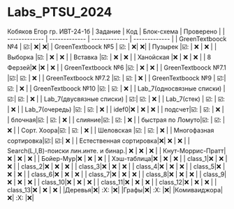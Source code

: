 # Labs_PTSU_2024
Кобяков Егор гр. ИВТ-24-1б
| Задание | Код | Блок-схема | Проверено |
| ------------- | ------------- | ------------- | ------------- |
| GreenTextboock №4 | ☑️:| :x:| :x:|
| GreenTextboock №5 | ☑️: | :x:| :x:|
| Пузырек |☑️: | :x:  | :x:  |
| Выборка |☑️: | :x:  | :x:  |
| Вставка |☑️: | :x:  | :x:  |
| Ханойская |:x: | :x:  | :x:  |
| 8 Ферзей|:x:  |:x:  | :x:  |
| GreenTextboock №6 |☑️:  | :x:  | :x:  |
| GreenTextboock №7.1 |☑️:| ☑️:  | :x:  |
| GreenTextboock №7.2 |☑️:  | ☑️:  | :x:  |
| GreenTextboock №9 | ☑️:| ☑️:  |  :x:  |
| GreenTextboock №10 |☑️: | ☑️:  | :x:  |
| Lab_7(односвязные списки) | ☑️:| ☑️:  | :x:  |
| Lab_7(двусвязные списки) | ☑️:| ☑️:  | :x:  |
| Lab_7(стек) | ☑️: | ☑️:  | :x:  |
| Lab_7(очередь) |☑️:  | ☑️:  | :x:  |
| idef0|:x:  | :x:  |  :x:  |
| подсчет|☑️: | ☑️:  | :x:  |
| блочная|☑️: | ☑️:  | :x:  |
| слияние|☑️: | ☑️:  | :x:  |
| быстрая по Ломуто|☑️: | ☑️:  | :x:  |
| Сорт. Хоора|☑️: | ☑️:  | :x:  |
| Шеловская |☑️: | ☑️:  | :x:  |
| Многофазная сортировка|☑️:| ☑️:| :x:  |
| Естественная сортировка|:x:| :x:  | :x:  |
| Search(L,I,B)-поиски лин.инте. и бинар.| :x: | :x:  | :x:  |
| Кнут-Моррис-Пратт|:x: | :x:  | :x:  |
| Бойер-Мур|:x: | :x:  | :x:  |
| Хэш-таблица|:x:  | :x:  | :x:  |
| class_1|:x: | :x:  | :x:  |
| class_2|:x:  | :x:  | :x:  |
| class_3|:x:  | :x:  | :x:  |
| class_4|:x:  | :x:  | :x:  |
| class_5|:x:  | :x:  | :x:  |
| class_6|:x:  | :x:  | :x:  |
| class_7|:x:  | :x:  | :x:  |
| class_8|:x:  | :x:  | :x:  |
| class_9|:x:  | :x:  | :x:  |
| class_10|:x:  | :x:  | :x:  |
| class_11|:x:  | :x:  | :x:  |
| class_12|:x:  | :x:  | :x:  |
| class_13|:x:  | :x:  | :x:  |
|Деревья|:x:| :X: |:x:|
|Графы|:x:| :X: |:x:|
|Комиваиджора|:x:| :X: |:x:|
